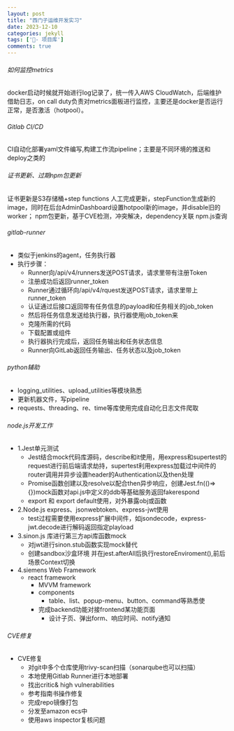 ```yaml
---
layout: post
title: "西门子运维开发实习"
date: 2023-12-10
categories: jekyll
tags: ['🥁- 项目库']
comments: true
---
```


###### 如何监控metrics
docker启动时候就开始进行log记录了，统一传入AWS CloudWatch，后端维护借助日志，on call duty负责对metrics面板进行监控，主要还是docker是否运行正常，是否激活（hotpool）。
###### Gitlab CI/CD
CI自动化部署yaml文件编写,构建工作流pipeline；主要是不同环境的推送和deploy之类的
###### 证书更新、过期npm包更新
证书更新是S3存储桶+step functions 人工完成更新，stepFunction生成新的image，同时在后台AdminDashboard设置hotpool新的image，并disable旧的worker；
npm包更新，基于CVE检测，冲突解决，dependency关联 npm.js查询
###### gitlab-runner

- 类似于jenkins的agent，任务执行器
- 执行步骤：
   - Runner向/api/v4/runners发送POST请求，请求里带有注册Token
   - 注册成功后返回runner_token
   - Runner通过循环向/api/v4/rquest发送POST请求，请求里带上runner_token
   - 认证通过后接口返回带有任务信息的payload和任务相关的job_token
   - 然后将任务信息发送给执行器，执行器使用job_token来
   - 克隆所需的代码
   - 下载配置或组件
   - 执行器执行完成后，返回任务输出和任务状态信息
   - Runner向GitLab返回任务输出、任务状态以及job_token
###### python辅助

- logging_utilities、upload_utilities等模块熟悉
- 更新机器文件，写pipeline
- requests、threading、re、time等库使用完成自动化日志文件爬取
###### node.js开发工作

- 1.Jest单元测试
   - Jest结合mock代码库源码，describe和it使用，用express和supertest的request进行前后端请求劫持，supertest利用express加载过中间件的router调用并异步设置header的Authentication以及then处理
   - Promise函数创建以及resolve以配合then异步响应，创建Jest.fn(()=>{})mock函数对api.js中定义的ddb等基础服务返回fakerespond
   - export 和 export default使用，对外暴露obj或函数
- 2.Node.js express、jsonwebtoken、express-jwt使用
   - test过程需要使用express扩展中间件，如jsondecode，express-jwt.decode进行解码返回指定playload
- 3.sinon.js 库进行第三方api库函数mock
   - 对jwt进行sinon.stub函数实现mock替代
   - 创建sandbox沙盒环境 并在jest.afterAll后执行restoreEnviroment(),前后场景Context切换
- 4.siemens Web Framework 
   - react framework 
      - MVVM framework
      - components
         - table、list、popup-menu、button、command等熟悉使
      - 完成backend功能对接frontend某功能页面
         - 设计子页、弹出form、响应时间、notify通知
###### CVE修复

- CVE修复
   - 对git中多个仓库使用trivy-scan扫描（sonarqube也可以扫描）
   - 本地使用Gitlab Runner进行本地部署
   - 找出critic& high vulnerabilities
   - 参考指南书操作修复
   - 完成repo镜像打包
   - 分发至amazon ecs中
   - 使用aws inspector复核问题

 
